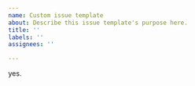 ```yaml
---
name: Custom issue template
about: Describe this issue template's purpose here.
title: ''
labels: ''
assignees: ''

---
```


yes.
